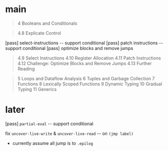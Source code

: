# main

> 4 Booleans and Conditionals

> 4.8 Explicate Control

[pass] select-instructions -- support conditional
[pass] patch instructions -- support conditional
[pass] optimize blocks and remove jumps

> 4.9 Select Instructions
> 4.10 Register Allocation
> 4.11 Patch Instructions
> 4.12 Challenge: Optimize Blocks and Remove Jumps
> 4.13 Further Reading

> 5 Loops and Dataflow Analysis
> 6 Tuples and Garbage Collection
> 7 Functions
> 8 Lexically Scoped Functions
> 9 Dynamic Typing
> 10 Gradual Typing
> 11 Generics

# later

[pass] `partial-eval` -- support conditional

fix `uncover-live-write` & `uncover-live-read` -- on `(jmp label)`

- currently assume all jump is to `.epilog`
